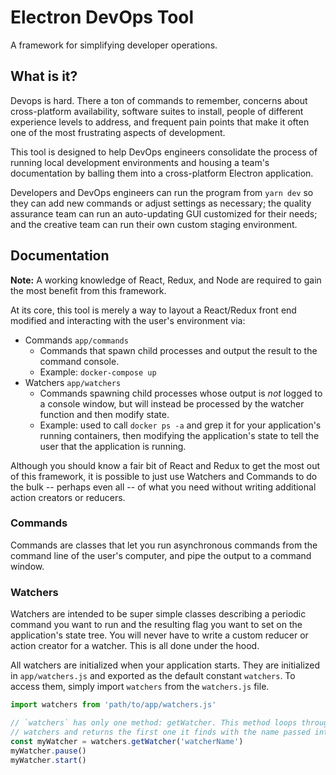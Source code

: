 # Electron DevOps Tool

A framework for simplifying developer operations.

## What is it?

Devops is hard. There a ton of commands to remember, concerns about cross-platform availability, software suites to install, people of different experience levels to address, and frequent pain points that make it often one of the most frustrating aspects of development.

This tool is designed to help DevOps engineers consolidate the process of running local development environments and housing a team's documentation by balling them into a cross-platform Electron application.

Developers and DevOps engineers can run the program from `yarn dev` so they can add new commands or adjust settings as necessary; the quality assurance team can run an auto-updating GUI customized for their needs; and the creative team can run their own custom staging environment.

## Documentation

**Note:** A working knowledge of React, Redux, and Node are required to gain the most benefit from this framework.

At its core, this tool is merely a way to layout a React/Redux front end modified and interacting with the user's environment via:

* Commands `app/commands`
    * Commands that spawn child processes and output the result to the command console.
    * Example: `docker-compose up`
* Watchers `app/watchers`
    * Commands spawning child processes whose output is *not* logged to a console window, but will instead be processed by the watcher function and then modify state.
    * Example: used to call `docker ps -a` and grep it for your application's running containers, then modifying the application's state to tell the user that the application is running.

Although you should know a fair bit of React and Redux to get the most out of this framework, it is possible to just use Watchers and Commands to do the bulk -- perhaps even all -- of what you need without writing additional action creators or reducers.

### Commands

Commands are classes that let you run asynchronous commands from the command line of the user's computer, and pipe the output to a command window. 

### Watchers

Watchers are intended to be super simple classes describing a periodic command you want to run and the resulting flag you want to set on the application's state tree. You will never have to write a custom reducer or action creator for a watcher. This is all done under the hood.

All watchers are initialized when your application starts. They are initialized in `app/watchers.js` and exported as the default constant `watchers`. To access them, simply import `watchers` from the `watchers.js` file.

```js
import watchers from 'path/to/app/watchers.js'

// `watchers` has only one method: getWatcher. This method loops through your
// watchers and returns the first one it finds with the name passed into it.
const myWatcher = watchers.getWatcher('watcherName')
myWatcher.pause()
myWatcher.start()
```
